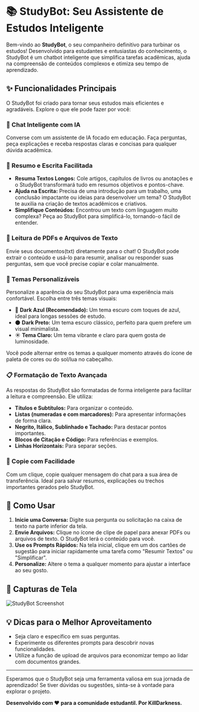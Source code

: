 # 📚 StudyBot: Seu Assistente de Estudos Inteligente

Bem-vindo ao **StudyBot**, o seu companheiro definitivo para turbinar os estudos! Desenvolvido para estudantes e entusiastas do conhecimento, o StudyBot é um chatbot inteligente que simplifica tarefas acadêmicas, ajuda na compreensão de conteúdos complexos e otimiza seu tempo de aprendizado.

## ✨ Funcionalidades Principais

O StudyBot foi criado para tornar seus estudos mais eficientes e agradáveis. Explore o que ele pode fazer por você:

### 💬 Chat Inteligente com IA

Converse com um assistente de IA focado em educação. Faça perguntas, peça explicações e receba respostas claras e concisas para qualquer dúvida acadêmica.

### 📝 Resumo e Escrita Facilitada

*   **Resuma Textos Longos:** Cole artigos, capítulos de livros ou anotações e o StudyBot transformará tudo em resumos objetivos e pontos-chave.
*   **Ajuda na Escrita:** Precisa de uma introdução para um trabalho, uma conclusão impactante ou ideias para desenvolver um tema? O StudyBot te auxilia na criação de textos acadêmicos e criativos.
*   **Simplifique Conteúdos:** Encontrou um texto com linguagem muito complexa? Peça ao StudyBot para simplificá-lo, tornando-o fácil de entender.

### 📎 Leitura de PDFs e Arquivos de Texto

Envie seus documentos(txt) diretamente para o chat! O StudyBot pode extrair o conteúdo e usá-lo para resumir, analisar ou responder suas perguntas, sem que você precise copiar e colar manualmente.

### 🎨 Temas Personalizáveis

Personalize a aparência do seu StudyBot para uma experiência mais confortável. Escolha entre três temas visuais:

*   🌙 **Dark Azul (Recomendado):** Um tema escuro com toques de azul, ideal para longas sessões de estudo.
*   🌑 **Dark Preto:** Um tema escuro clássico, perfeito para quem prefere um visual minimalista.
*   ☀️ **Tema Claro:** Um tema vibrante e claro para quem gosta de luminosidade.

Você pode alternar entre os temas a qualquer momento através do ícone de paleta de cores ou do sol/lua no cabeçalho.

### 📋 Formatação de Texto Avançada

As respostas do StudyBot são formatadas de forma inteligente para facilitar a leitura e compreensão. Ele utiliza:

*   **Títulos e Subtítulos:** Para organizar o conteúdo.
*   **Listas (numeradas e com marcadores):** Para apresentar informações de forma clara.
*   **Negrito, Itálico, Sublinhado e Tachado:** Para destacar pontos importantes.
*   **Blocos de Citação e Código:** Para referências e exemplos.
*   **Linhas Horizontais:** Para separar seções.

### 📄 Copie com Facilidade

Com um clique, copie qualquer mensagem do chat para a sua área de transferência. Ideal para salvar resumos, explicações ou trechos importantes gerados pelo StudyBot.

## 🚀 Como Usar

1.  **Inicie uma Conversa:** Digite sua pergunta ou solicitação na caixa de texto na parte inferior da tela.
2.  **Envie Arquivos:** Clique no ícone de clipe de papel para anexar PDFs ou arquivos de texto. O StudyBot lerá o conteúdo para você.
3.  **Use os Prompts Rápidos:** Na tela inicial, clique em um dos cartões de sugestão para iniciar rapidamente uma tarefa como "Resumir Textos" ou "Simplificar".
4.  **Personalize:** Altere o tema a qualquer momento para ajustar a interface ao seu gosto.

## 📸 Capturas de Tela

![StudyBot Screenshot](https://i.imgur.com/A3vw8Yv.png)

## 💡 Dicas para o Melhor Aproveitamento

*   Seja claro e específico em suas perguntas.
*   Experimente os diferentes prompts para descobrir novas funcionalidades.
*   Utilize a função de upload de arquivos para economizar tempo ao lidar com documentos grandes.

--- 

Esperamos que o StudyBot seja uma ferramenta valiosa em sua jornada de aprendizado! Se tiver dúvidas ou sugestões, sinta-se à vontade para explorar o projeto.

**Desenvolvido com ❤️ para a comunidade estudantil. Por KillDarkness.**
